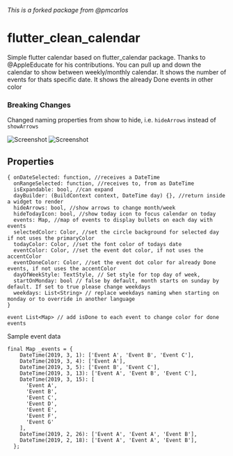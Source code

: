 _This is a forked package from @pmcarlos_

# flutter_clean_calendar

Simple flutter calendar based on flutter_calendar package.
Thanks to @AppleEducate for his contributions.
You can pull up and down the calendar to show between weekly/monthly calendar.
It shows the number of events for thats specific date.
It shows the already Done events in other color

### Breaking Changes
Changed naming properties from show to hide, i.e. `hideArrows` instead of `showArrows`

![Screenshot](https://github.com/pmcarlos/flutter_clean_Calendar/blob/master/screenshot.png)
![Screenshot](https://github.com/pmcarlos/flutter_clean_Calendar/blob/master/calendar.gif)

## Properties

```
{ onDateSelected: function, //receives a DateTime
  onRangeSelected: function, //receives to, from as DateTime
  isExpandable: bool, //can expand
  dayBuilder: (BuildContext context, DateTime day) {}, //return inside a widget to render
  hideArrows: bool, //show arrows to change month/week
  hideTodayIcon: bool, //show today icon to focus calendar on today
  events: Map, //map of events to display bullets on each day with events
  selectedColor: Color, //set the circle background for selected day if not uses the primaryColor
  todayColor: Color, //set the font color of todays date
  eventColor: Color, //set the event dot color, if not uses the accentColor
  eventDoneColor: Color, //set the event dot color for already Done events, if not uses the accentColor
  dayOfWeekStyle: TextStyle, // Set style for top day of week,
  startOnMonday: bool // false by default, month starts on sunday by default. If set to true please change weekdays
  weekdays: List<String> // replace weekdays naming when starting on monday or to override in another language
}

event List<Map> // add isDone to each event to change color for done events
```

Sample event data

```
final Map _events = {
    DateTime(2019, 3, 1): ['Event A', 'Event B', 'Event C'],
    DateTime(2019, 3, 4): ['Event A'],
    DateTime(2019, 3, 5): ['Event B', 'Event C'],
    DateTime(2019, 3, 13): ['Event A', 'Event B', 'Event C'],
    DateTime(2019, 3, 15): [
      'Event A',
      'Event B',
      'Event C',
      'Event D',
      'Event E',
      'Event F',
      'Event G'
    ],
    DateTime(2019, 2, 26): ['Event A', 'Event A', 'Event B'],
    DateTime(2019, 2, 18): ['Event A', 'Event A', 'Event B'],
  };
```
